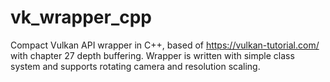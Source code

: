 # vk_wrapper_cpp
Compact Vulkan API wrapper in C++, based of https://vulkan-tutorial.com/ with chapter 27 depth buffering. Wrapper is written with simple class system and supports rotating camera and resolution scaling.
